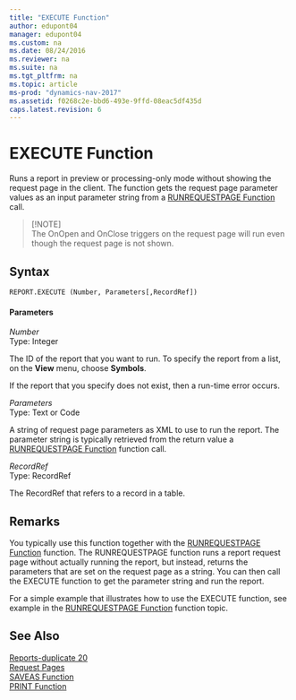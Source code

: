 ```yaml
---
title: "EXECUTE Function"
author: edupont04
manager: edupont04
ms.custom: na
ms.date: 08/24/2016
ms.reviewer: na
ms.suite: na
ms.tgt_pltfrm: na
ms.topic: article
ms-prod: "dynamics-nav-2017"
ms.assetid: f0268c2e-bbd6-493e-9ffd-08eac5df435d
caps.latest.revision: 6
---
```

# EXECUTE Function
Runs a report in preview or processing-only mode without showing the request page in the client. The function gets the request page parameter values as an input parameter string from a [RUNREQUESTPAGE Function](RUNREQUESTPAGE-Function.md) call.  

>   [!NOTE]  
>   The OnOpen and OnClose triggers on the request page will run even though the request page is not shown.  

## Syntax  

```  
REPORT.EXECUTE (Number, Parameters[,RecordRef])  
```  

#### Parameters  
 *Number*  
 Type: Integer  

 The ID of the report that you want to run. To specify the report from a list, on the **View** menu, choose **Symbols**.  

 If the report that you specify does not exist, then a run\-time error occurs.  

 *Parameters*  
 Type: Text or Code  

 A string of request page parameters as XML to use to run the report. The parameter string is typically retrieved from the return value a [RUNREQUESTPAGE Function](RUNREQUESTPAGE-Function.md) function call.  

 *RecordRef*  
 Type: RecordRef  

 The RecordRef that refers to a record in a table.  

## Remarks  
 You typically use this function together with the [RUNREQUESTPAGE Function](RUNREQUESTPAGE-Function.md) function. The RUNREQUESTPAGE function runs a report request page without actually running the report, but instead, returns the parameters that are set on the request page as a string. You can then call the EXECUTE function to get the parameter string and run the report.  

 For a simple example that illustrates how to use the EXECUTE function, see example in the [RUNREQUESTPAGE Function](RUNREQUESTPAGE-Function.md) function topic.  

## See Also  
 [Reports\-duplicate 20](Reports-duplicate-20.md)   
 [Request Pages](Request-Pages.md)   
 [SAVEAS Function](SAVEAS-Function.md)   
 [PRINT Function](PRINT-Function.md)
